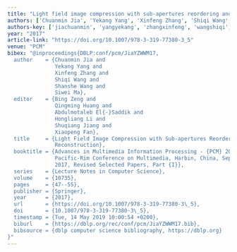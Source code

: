 ```yaml
---
title: "Light field image compression with sub-apertures reordering and adaptive reconstruction"
authors: ['Chuanmin Jia', 'Yekang Yang', 'Xinfeng Zhang', 'Shiqi Wang', 'Shanshe Wang', 'Siwei Ma']
authors-key: ['jiachuanmin', 'yangyekang', 'zhangxinfeng', 'wangshiqi', 'wangshanshe', 'masiwei']
year: "2017"
article-link: "https://doi.org/10.1007/978-3-319-77380-3_5"
venue: "PCM"
bibex: "@inproceedings{DBLP:conf/pcm/JiaYZWWM17,
  author    = {Chuanmin Jia and
               Yekang Yang and
               Xinfeng Zhang and
               Shiqi Wang and
               Shanshe Wang and
               Siwei Ma},
  editor    = {Bing Zeng and
               Qingming Huang and
               Abdulmotaleb El{-}Saddik and
               Hongliang Li and
               Shuqiang Jiang and
               Xiaopeng Fan},
  title     = {Light Field Image Compression with Sub-apertures Reordering and Adaptive
               Reconstruction},
  booktitle = {Advances in Multimedia Information Processing - {PCM} 2017 - 18th
               Pacific-Rim Conference on Multimedia, Harbin, China, September 28-29,
               2017, Revised Selected Papers, Part {I}},
  series    = {Lecture Notes in Computer Science},
  volume    = {10735},
  pages     = {47--55},
  publisher = {Springer},
  year      = {2017},
  url       = {https://doi.org/10.1007/978-3-319-77380-3\_5},
  doi       = {10.1007/978-3-319-77380-3\_5},
  timestamp = {Tue, 14 May 2019 10:00:54 +0200},
  biburl    = {https://dblp.org/rec/conf/pcm/JiaYZWWM17.bib},
  bibsource = {dblp computer science bibliography, https://dblp.org}
}"
---
```

